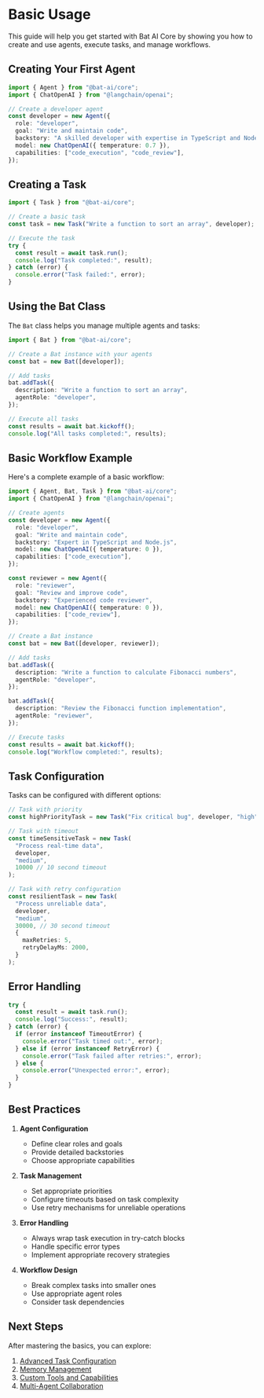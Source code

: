 # Basic Usage

This guide will help you get started with Bat AI Core by showing you how to create and use agents, execute tasks, and manage workflows.

## Creating Your First Agent

```typescript
import { Agent } from "@bat-ai/core";
import { ChatOpenAI } from "@langchain/openai";

// Create a developer agent
const developer = new Agent({
  role: "developer",
  goal: "Write and maintain code",
  backstory: "A skilled developer with expertise in TypeScript and Node.js",
  model: new ChatOpenAI({ temperature: 0.7 }),
  capabilities: ["code_execution", "code_review"],
});
```

## Creating a Task

```typescript
import { Task } from "@bat-ai/core";

// Create a basic task
const task = new Task("Write a function to sort an array", developer);

// Execute the task
try {
  const result = await task.run();
  console.log("Task completed:", result);
} catch (error) {
  console.error("Task failed:", error);
}
```

## Using the Bat Class

The `Bat` class helps you manage multiple agents and tasks:

```typescript
import { Bat } from "@bat-ai/core";

// Create a Bat instance with your agents
const bat = new Bat([developer]);

// Add tasks
bat.addTask({
  description: "Write a function to sort an array",
  agentRole: "developer",
});

// Execute all tasks
const results = await bat.kickoff();
console.log("All tasks completed:", results);
```

## Basic Workflow Example

Here's a complete example of a basic workflow:

```typescript
import { Agent, Bat, Task } from "@bat-ai/core";
import { ChatOpenAI } from "@langchain/openai";

// Create agents
const developer = new Agent({
  role: "developer",
  goal: "Write and maintain code",
  backstory: "Expert in TypeScript and Node.js",
  model: new ChatOpenAI({ temperature: 0 }),
  capabilities: ["code_execution"],
});

const reviewer = new Agent({
  role: "reviewer",
  goal: "Review and improve code",
  backstory: "Experienced code reviewer",
  model: new ChatOpenAI({ temperature: 0 }),
  capabilities: ["code_review"],
});

// Create a Bat instance
const bat = new Bat([developer, reviewer]);

// Add tasks
bat.addTask({
  description: "Write a function to calculate Fibonacci numbers",
  agentRole: "developer",
});

bat.addTask({
  description: "Review the Fibonacci function implementation",
  agentRole: "reviewer",
});

// Execute tasks
const results = await bat.kickoff();
console.log("Workflow completed:", results);
```

## Task Configuration

Tasks can be configured with different options:

```typescript
// Task with priority
const highPriorityTask = new Task("Fix critical bug", developer, "high");

// Task with timeout
const timeSensitiveTask = new Task(
  "Process real-time data",
  developer,
  "medium",
  10000 // 10 second timeout
);

// Task with retry configuration
const resilientTask = new Task(
  "Process unreliable data",
  developer,
  "medium",
  30000, // 30 second timeout
  {
    maxRetries: 5,
    retryDelayMs: 2000,
  }
);
```

## Error Handling

```typescript
try {
  const result = await task.run();
  console.log("Success:", result);
} catch (error) {
  if (error instanceof TimeoutError) {
    console.error("Task timed out:", error);
  } else if (error instanceof RetryError) {
    console.error("Task failed after retries:", error);
  } else {
    console.error("Unexpected error:", error);
  }
}
```

## Best Practices

1. **Agent Configuration**

   - Define clear roles and goals
   - Provide detailed backstories
   - Choose appropriate capabilities

2. **Task Management**

   - Set appropriate priorities
   - Configure timeouts based on task complexity
   - Use retry mechanisms for unreliable operations

3. **Error Handling**

   - Always wrap task execution in try-catch blocks
   - Handle specific error types
   - Implement appropriate recovery strategies

4. **Workflow Design**
   - Break complex tasks into smaller ones
   - Use appropriate agent roles
   - Consider task dependencies

## Next Steps

After mastering the basics, you can explore:

1. [Advanced Task Configuration](configuration.md)
2. [Memory Management](memory.md)
3. [Custom Tools and Capabilities](advanced-features.md)
4. [Multi-Agent Collaboration](agents.md)
